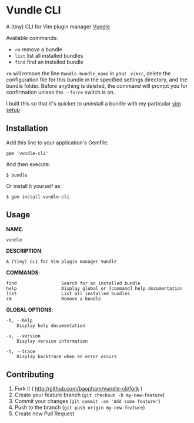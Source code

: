 # Vundle CLI

A (tiny) CLI for Vim plugin manager [Vundle](https://github.com/gmarik/Vundle.vim)  

Available commands:

* `rm` remove a bundle
* `list` list all installed bundles
* `find` find an installed bundle

`rm` will remove the line `Bundle bundle_name` in your `.vimrc`, 
delete the configuration file for this bundle in the specified settings directory, 
and the bundle folder. Before anything is deleted, the command will prompt you 
for confirmation unless the `--force` switch is on.

I built this so that it's quicker to uninstall a bundle with my particular 
[vim setup](https://github.com/baopham/vim)

## Installation

Add this line to your application's Gemfile:

    gem 'vundle-cli'

And then execute:

    $ bundle

Or install it yourself as:

    $ gem install vundle-cli

## Usage

  **NAME**:

    vundle

  **DESCRIPTION**:

    A (tiny) CLI for Vim plugin manager Vundle

  **COMMANDS**:
	
    find                 Search for an installed bundle  
    help                 Display global or [command] help documentation  
    list                 List all installed bundles  
    rm                   Remove a bundle  

  **GLOBAL OPTIONS**:
	
    -h, --help  
        Display help documentation
	
    -v, --version  
        Display version information
	
    -t, --trace  
        Display backtrace when an error occurs
	

## Contributing

1. Fork it ( http://github.com/baopham/vundle-cli/fork )
2. Create your feature branch (`git checkout -b my-new-feature`)
3. Commit your changes (`git commit -am 'Add some feature'`)
4. Push to the branch (`git push origin my-new-feature`)
5. Create new Pull Request
